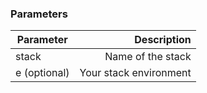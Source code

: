 


### Parameters


|		Parameter 		   |  Description    |
|--------------------------|----------------:|
|stack 					   | Name of the stack |
|e (optional) 	  		   | Your stack environment |
